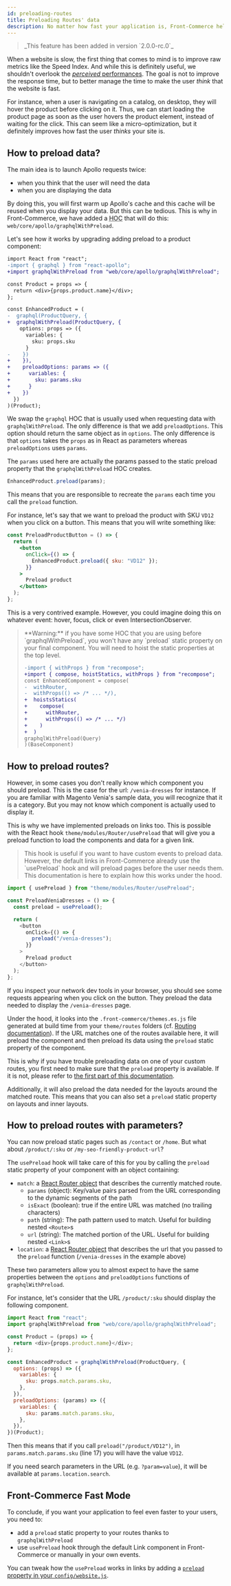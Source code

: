 ```yaml
---
id: preloading-routes
title: Preloading Routes' data
description: No matter how fast your application is, Front-Commerce helps you to make it feel even faster. By anticipating users needs and starting long running tasks before they actually need it, you will improve how fast your users thinks your site is. This guide explains how to preload data on user intent.
---
```


<blockquote class="feature--new">
  _This feature has been added in version `2.0.0-rc.0`_
</blockquote>

When a website is slow, the first thing that comes to mind is to improve raw metrics like the Speed Index. And while this is definitely useful, we shouldn't overlook the [_perceived_ performances](https://blog.teamtreehouse.com/perceived-performance). The goal is not to improve the response time, but to better manage the time to make the user _think_ that the website is fast.

For instance, when a user is navigating on a catalog, on desktop, they will hover the product before clicking on it. Thus, we can start loading the product page as soon as the user hovers the product element, instead of waiting for the click. This can seem like a micro-optimization, but it definitely improves how fast the user _thinks_ your site is.

## How to preload data?

The main idea is to launch Apollo requests twice:

- when you think that the user will need the data
- when you are displaying the data

By doing this, you will first warm up Apollo's cache and this cache will be reused when you display your data. But this can be tedious. This is why in Front-Commerce, we have added a <abbr title="Higher Order Component">HOC</abbr> that will do this: `web/core/apollo/graphqlWithPreload`.

Let's see how it works by upgrading adding preload to a product component:

```diff
import React from "react";
-import { graphql } from "react-apollo";
+import graphqlWithPreload from "web/core/apollo/graphqlWithPreload";

const Product = props => {
  return <div>{props.product.name}</div>;
};

const EnhancedProduct = (
-  graphql(ProductQuery, {
+  graphqlWithPreload(ProductQuery, {
    options: props => ({
      variables: {
        sku: props.sku
      }
-    })
+    }),
+    preloadOptions: params => ({
+      variables: {
+        sku: params.sku
+      }
+    })
  })
)(Product);
```

We swap the `graphql` HOC that is usually used when requesting data with `graphqlWithPreload`. The only difference is that we add `preloadOptions`. This option should return the same object as in `options`. The only difference is that `options` takes the `props` as in React as parameters whereas `preloadOptions` uses `params`.

The `params` used here are actually the params passed to the static preload property that the `graphqlWithPreload` HOC creates.

```js
EnhancedProduct.preload(params);
```

This means that you are responsible to recreate the `params` each time you call the `preload` function.

For instance, let's say that we want to preload the product with SKU `VD12` when you click on a button. This means that you will write something like:

```jsx
const PreloadProductButton = () => {
  return (
    <button
      onClick={() => {
        EnhancedProduct.preload({ sku: "VD12" });
      }}
    >
      Preload product
    </button>
  );
};
```

This is a very contrived example. However, you could imagine doing this on whatever event: hover, focus, click or even IntersectionObserver.

<blockquote class="warning" id="preloading-hoist-static">
  **Warning:** if you have some HOC that you are using before `graphqlWithPreload`, you won't have any `preload` static property on your final component. You will need to hoist the static properties at the top level.

```diff
-import { withProps } from "recompose";
+import { compose, hoistStatics, withProps } from "recompose";
const EnhancedComponent = compose(
-  withRouter,
-  withProps(() => /* ... */),
+  hoistsStatics(
+    compose(
+      withRouter,
+      withProps(() => /* ... */)
+    )
+  )
graphqlWithPreload(Query)
)(BaseComponent)
```

</blockquote>

## How to preload routes?

However, in some cases you don't really know which component you should preload. This is the case for the url: `/venia-dresses` for instance. If you are familiar with Magento Venia's sample data, you will recognize that it is a category. But you may not know which component is actually used to display it.

This is why we have implemented preloads on links too. This is possible with the React hook `theme/modules/Router/usePreload` that will give you a preload function to load the components and data for a given link.

<blockquote class="note">
This hook is useful if you want to have custom events to preload data. However, the default links in Front-Commerce already use the `usePreload` hook and will preload pages before the user needs them. This documentation is here to explain how this works under the hood.
</blockquote>

```js
import { usePreload } from "theme/modules/Router/usePreload";

const PreloadVeniaDresses = () => {
  const preload = usePreload();

  return (
    <button
      onClick={() => {
        preload("/venia-dresses");
      }}
    >
      Preload product
    </button>
  );
};
```

If you inspect your network dev tools in your browser, you should see some requests appearing when you click on the button. They preload the data needed to display the `/venia-dresses` page.

Under the hood, it looks into the `.front-commerce/themes.es.js` file generated at build time from your `theme/routes` folders (cf. [Routing documentation](/docs/reference/routing.html)). If the URL matches one of the routes available here, it will preload the component and then preload its data using the `preload` static property of the component.

This is why if you have trouble preloading data on one of your custom routes, you first need to make sure that the `preload` property is available. If it is not, please refer to [the first part of this documentation](#How-to-preload-data).

Additionally, it will also preload the data needed for the layouts around the matched route. This means that you can also set a `preload` static property on layouts and inner layouts.

## How to preload routes with parameters?

You can now preload static pages such as `/contact` or `/home`. But what about `/product/:sku` or `/my-seo-friendly-product-url`?

The `usePreload` hook will take care of this for you by calling the `preload` static property of your component with an object containing:

- `match`: a [React Router object](https://reacttraining.com/react-router/web/api/match) that describes the currently matched route.
  - `params` (object): Key/value pairs parsed from the URL corresponding to the dynamic segments of the path
  - `isExact` (boolean): true if the entire URL was matched (no trailing characters)
  - `path` (string): The path pattern used to match. Useful for building nested `<Route>`s
  - `url` (string): The matched portion of the URL. Useful for building nested `<Link>`s
- `location`: a [React Router object](https://reacttraining.com/react-router/web/api/location) that describes the url that you passed to the `preload` function (`/venia-dresses` in the example above)

These two parameters allow you to almost expect to have the same properties between the `options` and `preloadOptions` functions of `graphqlWithPreload`.

For instance, let's consider that the URL `/product/:sku` should display the following component.

```js
import React from "react";
import graphqlWithPreload from "web/core/apollo/graphqlWithPreload";

const Product = (props) => {
  return <div>{props.product.name}</div>;
};

const EnhancedProduct = graphqlWithPreload(ProductQuery, {
  options: (props) => ({
    variables: {
      sku: props.match.params.sku,
    },
  }),
  preloadOptions: (params) => ({
    variables: {
      sku: params.match.params.sku,
    },
  }),
})(Product);
```

Then this means that if you call `preload("/product/VD12")`, in `params.match.params.sku` (line 17) you will have the value `VD12`.

If you need search parameters in the URL (e.g. `?param=value`), it will be available at `params.location.search`.

## Front-Commerce Fast Mode

To conclude, if you want your application to feel even faster to your users, you need to:

- add a `preload` static property to your routes thanks to `graphqlWithPreload`
- use `usePreload` hook through the default Link component in Front-Commerce or manually in your own events.

You can tweak how the `usePreload` works in links by adding a [`preload` property in your `config/website.js`](/docs/reference/configurations.html#config-website-js).
